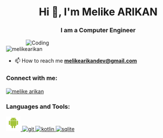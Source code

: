 
<h1 align="center">Hi 👋, I'm Melike ARIKAN</h1>
<h3 align="center">I am a Computer Engineer</h3>
<img align="right" alt="Coding" width="450" src =https://res.cloudinary.com/practicaldev/image/fetch/s--2bZIjPGC--/c_limit%2Cf_auto%2Cfl_progressive%2Cq_66%2Cw_880/https://dev-to-uploads.s3.amazonaws.com/i/d4tvukbt5mra37cvwklk.gif>
<p align="left"> <img src="https://komarev.com/ghpvc/?username=melikearikan&label=Profile%20views&color=0e75b6&style=flat" alt="melikearikan" /> </p>

- 📫 How to reach me **melikearikandev@gmail.com**

<h3 align="left">Connect with me:</h3>
<p align="left">
<a href="https://www.linkedin.com/in/melike-ar%C4%B1kan-0329751b9/" target="blank"><img align="center" src="https://raw.githubusercontent.com/rahuldkjain/github-profile-readme-generator/master/src/images/icons/Social/linked-in-alt.svg" alt="melike arikan" height="30" width="40" /></a>
</p>




<h3 align="left">Languages and Tools:</h3>
<p align="left"> <a href="https://developer.android.com" target="_blank" rel="noreferrer"> <img src="https://raw.githubusercontent.com/devicons/devicon/master/icons/android/android-original-wordmark.svg" alt="android" width="40" height="40"/> </a> <a href="https://git-scm.com/" target="_blank" rel="noreferrer"> <img src="https://www.vectorlogo.zone/logos/git-scm/git-scm-icon.svg" alt="git" width="40" height="40"/> </a> <a href="https://kotlinlang.org" target="_blank" rel="noreferrer"> <img src="https://www.vectorlogo.zone/logos/kotlinlang/kotlinlang-icon.svg" alt="kotlin" width="40" height="40"/> </a> <a href="https://www.sqlite.org/" target="_blank" rel="noreferrer"> <img src="https://www.vectorlogo.zone/logos/sqlite/sqlite-icon.svg" alt="sqlite" width="40" height="40"/> </a> </p>



